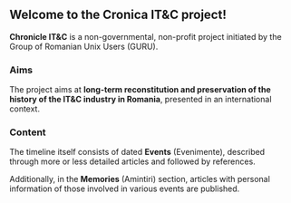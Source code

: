 ## Welcome to the Cronica IT&C project!

**Chronicle IT&C** is a non-governmental, non-profit project initiated by
the Group of Romanian Unix Users (GURU).

### Aims

The project aims at **long-term reconstitution and preservation
of the history of the IT&C industry in Romania**, 
presented in an international context.

### Content

The timeline itself consists of dated **Events** (Evenimente),
described through more or less detailed articles and followed 
by references.

Additionally, in the **Memories** (Amintiri) section, articles with
personal information of those involved in various events are published.
